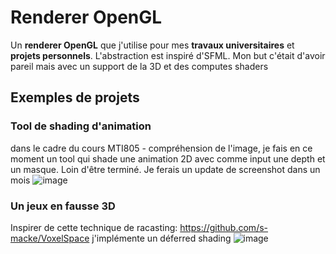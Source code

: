 # Renderer OpenGL

Un **renderer OpenGL** que j'utilise pour mes **travaux universitaires** et **projets personnels**.
L'abstraction est inspiré d'SFML. Mon but c'était d'avoir pareil mais avec un support de la 3D et des computes shaders

## Exemples de projets

### Tool de shading d'animation
dans le cadre du cours MTI805 - compréhension de l'image, je fais en ce moment un tool qui shade une animation 2D avec comme input une depth et un masque. Loin d'être terminé. Je ferais un update de screenshot dans un mois
![image](https://github.com/user-attachments/assets/d3be4949-a555-4ecf-ba6b-ab481efe1814)

### Un jeux en fausse 3D
Inspirer de cette technique de racasting: https://github.com/s-macke/VoxelSpace
j'implémente un déferred shading
![image](https://github.com/user-attachments/assets/89cf857a-05af-45a1-bb9b-a32e0c94337e)

